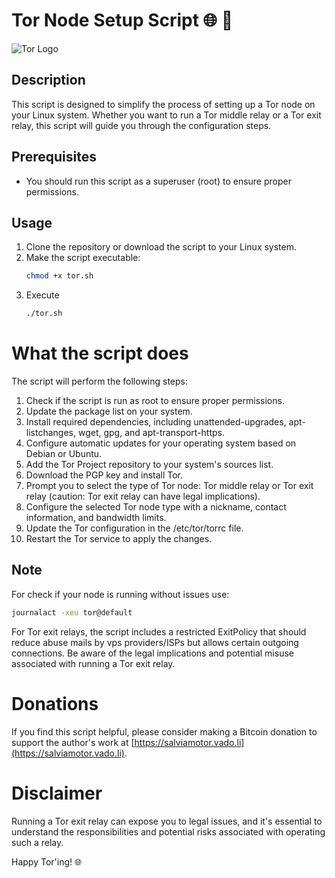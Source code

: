 # Tor Node Setup Script  🌐 🧅

![Tor Logo](https://turtlecute33.github.io/Turtlecute.org/images/tor.png)

## Description
This script is designed to simplify the process of setting up a Tor node on your Linux system. Whether you want to run a Tor middle relay or a Tor exit relay, this script will guide you through the configuration steps.

## Prerequisites
- You should run this script as a superuser (root) to ensure proper permissions.

## Usage
1. Clone the repository or download the script to your Linux system.
2. Make the script executable:
   ```bash
   chmod +x tor.sh
3. Execute
   ```bash
   ./tor.sh

# What the script does

The script will perform the following steps:

1. Check if the script is run as root to ensure proper permissions.
2. Update the package list on your system.
3. Install required dependencies, including unattended-upgrades, apt-listchanges, wget, gpg, and apt-transport-https.
4. Configure automatic updates for your operating system based on Debian or Ubuntu.
5. Add the Tor Project repository to your system's sources list.
6. Download the PGP key and install Tor.
7. Prompt you to select the type of Tor node: Tor middle relay or Tor exit relay (caution: Tor exit relay can have legal implications).
8. Configure the selected Tor node type with a nickname, contact information, and bandwidth limits.
9. Update the Tor configuration in the /etc/tor/torrc file.
10. Restart the Tor service to apply the changes.

## Note
For check if your node is running without issues use:
```bash
journalact -xeu tor@default
```
For Tor exit relays, the script includes a restricted ExitPolicy that should reduce abuse mails by vps providers/ISPs but allows certain outgoing connections. Be aware of the legal implications and potential misuse associated with running a Tor exit relay.

# Donations

If you find this script helpful, please consider making a Bitcoin donation to support the author's work at [https://salviamotor.vado.li](https://salviamotor.vado.li).

# Disclaimer

Running a Tor exit relay can expose you to legal issues, and it's essential to understand the responsibilities and potential risks associated with operating such a relay.

Happy Tor'ing! 🌐
